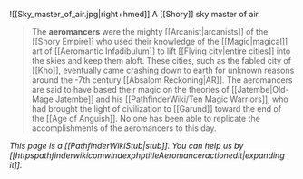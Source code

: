 ![[Sky_master_of_air.jpg|right+hmed]] 
 A [[Shory]] sky master of air.
> The **aeromancers** were the mighty [[Arcanist|arcanists]] of the [[Shory Empire]] who used their knowledge of the [[Magic|magical]] art of [[Aeromantic Infadibulum]] to lift [[Flying city|entire cities]] into the skies and keep them aloft. These cities, such as the fabled city of [[Kho]], eventually came crashing down to earth for unknown reasons around the -7th century [[Absalom Reckoning|AR]].
> The aeromancers are said to have based their magic on the theories of [[Jatembe|Old-Mage Jatembe]] and his [[PathfinderWiki/Ten Magic Warriors]], who had brought the light of civilization to [[Garund]] toward the end of the [[Age of Anguish]]. No one has been able to replicate the accomplishments of the aeromancers to this day.



*This page is a [[PathfinderWikiStub|stub]]. You can help us by [[httpspathfinderwikicomwindexphptitleAeromanceractionedit|expanding it]].*







